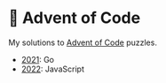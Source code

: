 # 🎄 Advent of Code

My solutions to [Advent of Code](https://adventofcode.com/) puzzles.

-   [2021](2021): Go
-   [2022](2022): JavaScript
